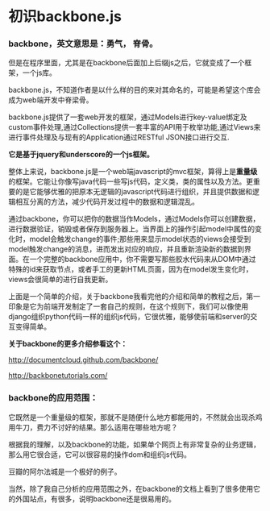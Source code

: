 # 初识backbone.js
### backbone，英文意思是：勇气， 脊骨。


但是在程序里面，尤其是在backbone后面加上后缀js之后，它就变成了一个框架，一个js库。

backbone.js，不知道作者是以什么样的目的来对其命名的，可能是希望这个库会成为web端开发中脊梁骨。

backbone.js提供了一套web开发的框架，通过Models进行key-value绑定及custom事件处理,通过Collections提供一套丰富的API用于枚举功能,通过Views来进行事件处理及与现有的Application通过RESTful JSON接口进行交互.

**它是基于jquery和underscore的一个js框架。**

整体上来说，backbone.js是一个web端javascript的mvc框架，算得上是**重量级**的框架。它能让你像写java代码一些写js代码，定义类，类的属性以及方法。更重要的是它能够优雅的把原本无逻辑的javascript代码进行组织，并且提供数据和逻辑相互分离的方法，减少代码开发过程中的数据和逻辑混乱。

通过backbone，你可以把你的数据当作Models，通过Models你可以创建数据，进行数据验证，销毁或者保存到服务器上。当界面上的操作引起model中属性的变化时，model会触发change的事件;那些用来显示model状态的views会接受到model触发change的消息，进而发出对应的响应，并且重新渲染新的数据到界面。在一个完整的backbone应用中，你不需要写那些胶水代码来从DOM中通过特殊的id来获取节点，或者手工的更新HTML页面，因为在model发生变化时，views会很简单的进行自我更新。

上面是一个简单的介绍，关于backbone我看完他的介绍和简单的教程之后，第一印象是它为前端开发制定了一套自己的规则，在这个规则下，我们可以像使用django组织python代码一样的组织js代码，它很优雅，能够使前端和server的交互变得简单。

**关于backbone的更多介绍参看这个：**

http://documentcloud.github.com/backbone/

http://backbonetutorials.com/

### backbone的应用范围：

它既然是一个重量级的框架，那就不是随便什么地方都能用的，不然就会出现杀鸡用牛刀，费力不讨好的结果。那么适用在哪些地方呢？

根据我的理解，以及backbone的功能，如果单个网页上有非常复杂的业务逻辑，那么用它很合适，它可以很容易的操作dom和组织js代码。

豆瓣的阿尔法城是一个极好的例子。

当然，除了我自己分析的应用范围之外，在backbone的文档上看到了很多使用它的外国站点，有很多，说明backbone还是很易用的。
